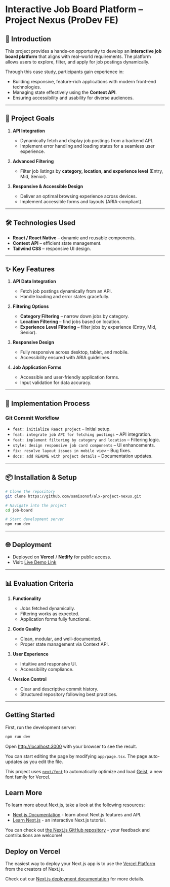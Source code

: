 # Interactive Job Board Platform – Project Nexus (ProDev FE)

## 📌 Introduction

This project provides a hands-on opportunity to develop an **interactive job board platform** that aligns with real-world requirements. The platform allows users to explore, filter, and apply for job postings dynamically.

Through this case study, participants gain experience in:

* Building responsive, feature-rich applications with modern front-end technologies.
* Managing state effectively using the **Context API**.
* Ensuring accessibility and usability for diverse audiences.

---

## 🎯 Project Goals

1. **API Integration**

   * Dynamically fetch and display job postings from a backend API.
   * Implement error handling and loading states for a seamless user experience.

2. **Advanced Filtering**

   * Filter job listings by **category, location, and experience level** (Entry, Mid, Senior).

3. **Responsive & Accessible Design**

   * Deliver an optimal browsing experience across devices.
   * Implement accessible forms and layouts (ARIA-compliant).

---

## 🛠️ Technologies Used

* **React / React Native** – dynamic and reusable components.
* **Context API** – efficient state management.
* **Tailwind CSS** – responsive UI design.

---

## ✨ Key Features

1. **API Data Integration**

   * Fetch job postings dynamically from an API.
   * Handle loading and error states gracefully.

2. **Filtering Options**

   * **Category Filtering** – narrow down jobs by category.
   * **Location Filtering** – find jobs based on location.
   * **Experience Level Filtering** – filter jobs by experience (Entry, Mid, Senior).

3. **Responsive Design**

   * Fully responsive across desktop, tablet, and mobile.
   * Accessibility ensured with ARIA guidelines.

4. **Job Application Forms**

   * Accessible and user-friendly application forms.
   * Input validation for data accuracy.

---

## 🚀 Implementation Process

### Git Commit Workflow

* `feat: initialize React project` – Initial setup.
* `feat: integrate job API for fetching postings` – API integration.
* `feat: implement filtering by category and location` – Filtering logic.
* `style: design responsive job card components` – UI enhancements.
* `fix: resolve layout issues in mobile view` – Bug fixes.
* `docs: add README with project details` – Documentation updates.

---

## 📦 Installation & Setup

```bash
# Clone the repository
git clone https://github.com/samisonof/alx-project-nexus.git

# Navigate into the project
cd job-board

# Start development server
npm run dev
```

---

## 🌐 Deployment

* Deployed on **Vercel** / **Netlify** for public access.
* Visit: [Live Demo Link](#)

---

## 📊 Evaluation Criteria

1. **Functionality**

   * Jobs fetched dynamically.
   * Filtering works as expected.
   * Application forms fully functional.

2. **Code Quality**

   * Clean, modular, and well-documented.
   * Proper state management via Context API.

3. **User Experience**

   * Intuitive and responsive UI.
   * Accessibility compliance.

4. **Version Control**

   * Clear and descriptive commit history.
   * Structured repository following best practices.

---

## Getting Started

First, run the development server:

```bash
npm run dev

```

Open [http://localhost:3000](http://localhost:3000) with your browser to see the result.

You can start editing the page by modifying `app/page.tsx`. The page auto-updates as you edit the file.

This project uses [`next/font`](https://nextjs.org/docs/app/building-your-application/optimizing/fonts) to automatically optimize and load [Geist](https://vercel.com/font), a new font family for Vercel.

## Learn More

To learn more about Next.js, take a look at the following resources:

- [Next.js Documentation](https://nextjs.org/docs) - learn about Next.js features and API.
- [Learn Next.js](https://nextjs.org/learn) - an interactive Next.js tutorial.

You can check out [the Next.js GitHub repository](https://github.com/vercel/next.js) - your feedback and contributions are welcome!

## Deploy on Vercel

The easiest way to deploy your Next.js app is to use the [Vercel Platform](https://vercel.com/new?utm_medium=default-template&filter=next.js&utm_source=create-next-app&utm_campaign=create-next-app-readme) from the creators of Next.js.

Check out our [Next.js deployment documentation](https://nextjs.org/docs/app/building-your-application/deploying) for more details.
